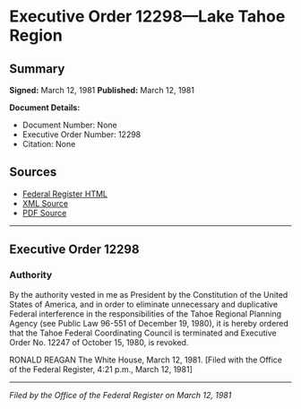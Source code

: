 # Executive Order 12298—Lake Tahoe Region

## Summary

**Signed:** March 12, 1981
**Published:** March 12, 1981

**Document Details:**
- Document Number: None
- Executive Order Number: 12298
- Citation: None

## Sources
- [Federal Register HTML](https://www.presidency.ucsb.edu/documents/executive-order-12298-lake-tahoe-region)
- [XML Source](None)
- [PDF Source](None)

---

## Executive Order 12298

### Authority

By the authority vested in me as President by the Constitution of the United States of America, and in order to eliminate unnecessary and duplicative Federal interference in the responsibilities of the Tahoe Regional Planning Agency (see Public Law 96-551 of December 19, 1980), it is hereby ordered that the Tahoe Federal Coordinating Council is terminated and Executive Order No. 12247 of October 15, 1980, is revoked.

RONALD REAGAN
The White House,
March 12, 1981.
[Filed with the Office of the Federal Register, 4:21 p.m., March 12, 1981]

---

*Filed by the Office of the Federal Register on March 12, 1981*
